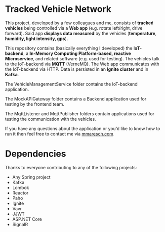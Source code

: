 # Tracked Vehicle Network
This project, developed by a few colleagues and me, consists of **tracked vehicles** being controlled via a **Web app** (e.g. rotate left/right, drive forward). Said app **displays data measured** by the vehicles (**temperature, humidity, light intensity, gps**). 

This repository contains (basically everything I developed) the **IoT-backend**, a **In-Memory Computing Platform-based, reactive Microservice**, and related software (e.g. used for testing). The vehicles talk to the IoT-backend via **MQTT** (VerneMQ). The Web app communicates with the IoT-backend via HTTP. Data is persisted in an **Ignite cluster** and in **Kafka**.

The VehicleManagementService folder contains the IoT-backend application.

The MockAPIGateway folder contains a Backend application used for testing by the frontend team.

The MqttListener and MqttPublisher folders contain applications used for testing the communication with the vehicles.

If you have any questions about the application or you'd like to know how to run it then feel free to contact me via [mmaresch.com](http://mmaresch.com).

# Dependencies
Thanks to everyone contributing to any of the following projects:
- Any Spring project
- Kafka
- Lombok
- Reactor
- Paho
- Ignite
- Vavr
- JJWT 
- ASP.NET Core
- SignalR
